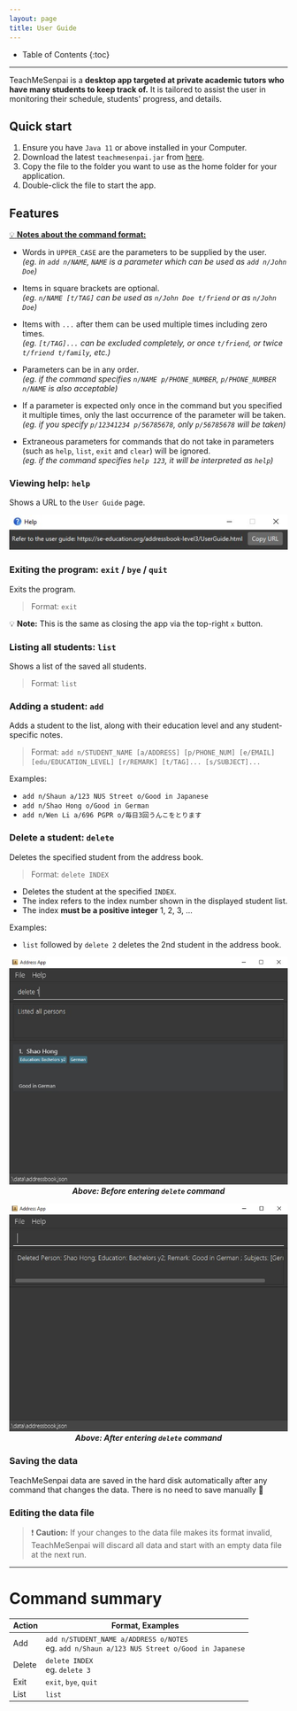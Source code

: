 ```yaml
---
layout: page
title: User Guide
---
```

* Table of Contents
{:toc}

---

TeachMeSenpai is a **desktop app targeted at private academic tutors who have many students to keep track of.** It is tailored to assist the user in monitoring their schedule, students' progress, and details.

## Quick start

1.  Ensure you have `Java 11` or above installed in your Computer.
2.  Download the latest `teachmesenpai.jar` from [here](https://github.com/AY2223S2-CS2103T-W12-2/tp/releases/latest).
3.  Copy the file to the folder you want to use as the home folder for your application.
4.  Double-click the file to start the app.

## Features

<div markdown="span" class="alert alert-primary">

<ins>:bulb: **Notes about the command format:**</ins>

-   Words in `UPPER_CASE` are the parameters to be supplied by the user.  
    _(eg. in `add n/NAME`, `NAME` is a parameter which can be used as `add n/John Doe`)_

-   Items in square brackets are optional.  
    _(eg. `n/NAME [t/TAG]` can be used as `n/John Doe t/friend` or as `n/John Doe`)_

-   Items with `...` after them can be used multiple times including zero times.  
    _(eg. `[t/TAG]...` can be excluded completely, or once `t/friend`, or twice `t/friend t/family`, etc.)_

-   Parameters can be in any order.  
    _(eg. if the command specifies `n/NAME p/PHONE_NUMBER`, `p/PHONE_NUMBER n/NAME` is also acceptable)_

-   If a parameter is expected only once in the command but you specified it multiple times, only the last occurrence of the parameter will be taken.  
    _(eg. if you specify `p/12341234 p/56785678`, only `p/56785678` will be taken)_

-   Extraneous parameters for commands that do not take in parameters (such as `help`, `list`, `exit` and `clear`) will be ignored.  
    _(eg. if the command specifies `help 123`, it will be interpreted as `help`)_

</div>

### Viewing help: `help`

Shows a URL to the `User Guide` page.

![help popup gui](images/user-guide/help_popup.jpg)

### Exiting the program: `exit` / `bye` / `quit`

Exits the program.

> Format: `exit`

<div markdown="span" class="alert alert-info">

:bulb: **Note:** This is the same as closing the app via the top-right `x` button.

</div>

### Listing all students: `list`

Shows a list of the saved all students.

> Format: `list`

### Adding a student: `add`

Adds a student to the list, along with their education level and any student-specific notes.

> Format: `add n/STUDENT_NAME [a/ADDRESS] [p/PHONE_NUM] [e/EMAIL] [edu/EDUCATION_LEVEL] [r/REMARK] [t/TAG]... [s/SUBJECT]...`

Examples:

- `add n/Shaun a/123 NUS Street o/Good in Japanese`
- `add n/Shao Hong o/Good in German`
- `add n/Wen Li a/696 PGPR o/毎日3回うんこをとります`

### Delete a student: `delete`

Deletes the specified student from the address book.

> Format: `delete INDEX`

- Deletes the student at the specified `INDEX`.
- The index refers to the index number shown in the displayed student list.
- The index **must be a positive integer** 1, 2, 3, ...

Examples:

- `list` followed by `delete 2` deletes the 2nd student in the address book.

<div align=center>

![delete before](images/user-guide/delete_before.jpg)  
_**Above: Before entering `delete` command**_

</div>

<div align=center>

![delete after](images/user-guide/delete_after.jpg)  
_**Above: After entering `delete` command**_

</div>

### Saving the data

TeachMeSenpai data are saved in the hard disk automatically after any command that changes the data. There is no need to save manually 🙂

### Editing the data file

> ❗ **Caution:** If your changes to the data file makes its format invalid, TeachMeSenpai will discard all data and start with an empty data file at the next run.

---

# Command summary

| Action | Format, Examples                                                                                |
| ------ | ----------------------------------------------------------------------------------------------- |
| Add    | `add n/STUDENT_NAME a/ADDRESS o/NOTES`<br>eg. `add n/Shaun a/123 NUS Street o/Good in Japanese` |
| Delete | `delete INDEX`<br>eg. `delete 3`                                                                |
| Exit   | `exit`, `bye`, `quit`                                                                           |
| List   | `list`                                                                                          |
